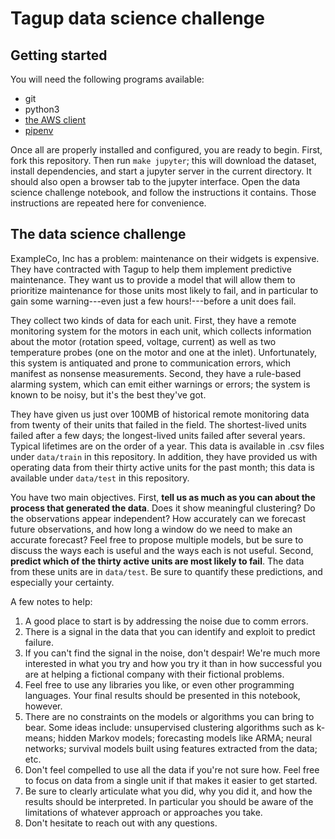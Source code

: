 # Tagup data science challenge

## Getting started

You will need the following programs available:
- git
- python3
- [the AWS client](https://docs.aws.amazon.com/cli/latest/userguide/installing.html)
- [pipenv](https://docs.pipenv.org/install/)

Once all are properly installed and configured, you are ready to begin.  First,
fork this repository. Then run `make jupyter`; this will download the dataset,
install dependencies, and start a jupyter server in the current directory. It
should also open a browser tab to the jupyter interface. Open the data science
challenge notebook, and follow the instructions it contains. Those instructions
are repeated here for convenience.

## The data science challenge

ExampleCo, Inc has a problem: maintenance on their widgets is expensive. They
have contracted with Tagup to help them implement predictive maintenance. They
want us to provide a model that will allow them to prioritize maintenance for
those units most likely to fail, and in particular to gain some warning---even
just a few hours!---before a unit does fail.

They collect two kinds of data for each unit. First, they have a remote
monitoring system for the motors in each unit, which collects information about
the motor (rotation speed, voltage, current) as well as two temperature probes
(one on the motor and one at the inlet). Unfortunately, this system is
antiquated and prone to communication errors, which manifest as nonsense
measurements. Second, they have a rule-based alarming system, which can emit
either warnings or errors; the system is known to be noisy, but it's the best
they've got. 

They have given us just over 100MB of historical remote monitoring data from
twenty of their units that failed in the field. The shortest-lived units failed
after a few days; the longest-lived units failed after several years. Typical
lifetimes are on the order of a year. This data is available in .csv files
under `data/train` in this repository. In addition, they have provided us with
operating data from their thirty active units for the past month; this data is
available under `data/test` in this repository.

You have two main objectives. First, **tell us as much as you can about the
process that generated the data**. Does it show meaningful clustering? Do the
observations appear independent? How accurately can we forecast future
observations, and how long a window do we need to make an accurate forecast?
Feel free to propose multiple models, but be sure to discuss the ways each is
useful and the ways each is not useful. Second, **predict which of the thirty
active units are most likely to fail**. The data from these units are in
`data/test`. Be sure to quantify these predictions, and especially your
certainty.

A few notes to help:
1. A good place to start is by addressing the noise due to comm errors. 
2. There is a signal in the data that you can identify and exploit to predict
   failure.
3. If you can't find the signal in the noise, don't despair! We're much more
   interested in what you try and how you try it than in how successful you are
   at helping a fictional company with their fictional problems.
4. Feel free to use any libraries you like, or even other programming
   languages. Your final results should be presented in this notebook, however.
5. There are no constraints on the models or algorithms you can bring to bear.
   Some ideas include: unsupervised clustering algorithms such as k-means;
   hidden Markov models; forecasting models like ARMA; neural networks;
   survival models built using features extracted from the data; etc.
6. Don't feel compelled to use all the data if you're not sure how. Feel free
   to focus on data from a single unit if that makes it easier to get started.
7. Be sure to clearly articulate what you did, why you did it, and how the
   results should be interpreted. In particular you should be aware of the
   limitations of whatever approach or approaches you take.
8. Don't hesitate to reach out with any questions.
